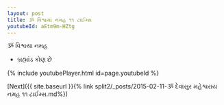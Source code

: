 ```yaml
---
layout: post
title: ૐ વિશ્વયા નમહ ૧૧ ટાઈમ્સ
youtubeId: aEtm9m-HZtg
---
```

 
 
 ૐ વિશ્વયા નમહ  
 
 -  બ્રહ્માંડ કોણ છે 
 
  
 
  
 
 
 
 
 
 


{% include youtubePlayer.html id=page.youtubeId %}
 
[Next]({{ site.baseurl }}{% link  split2/_posts/2015-02-11-ૐ દેવાસુર મહેશ્વરાય નમહ ૧૧ ટાઈમ્સ.md%})
 
